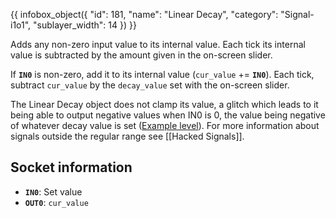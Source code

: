 {{ infobox_object({
	"id": 181,
	"name": "Linear Decay",
	"category": "Signal-i1o1",
	"sublayer_width": 14
}) }}

Adds any non-zero input value to its internal value. Each tick its internal value is subtracted by the amount given in the on-screen slider.

If **`IN0`** is non-zero, add it to its internal value (`cur_value` += **`IN0`**). Each tick, subtract `cur_value` by the `decay_value` set with the on-screen slider.

The Linear Decay object does not clamp its value, a glitch which leads to it being able to output negative values when IN0 is 0, the value being negative of whatever decay value is set ([Example level](/level/551)). For more information about signals outside the regular range see [[Hacked Signals]].

## Socket information
- **`IN0`**: Set value
- **`OUT0`**: `cur_value`